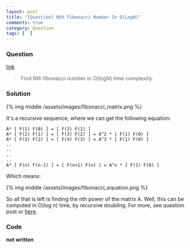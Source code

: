 ```yaml
---
layout: post
title: "[Question] Nth Fibonacci Number In O(LogN)"
comments: true
category: Question
tags: [  ]
---
```


### Question 

[link](http://tech-queries.blogspot.sg/2010/09/nth-fibbonacci-number-in-ologn.html)

> Find Nth fibonacci number in O(logN) time complexity.

### Solution

{% img middle /assets/images/fibonacci_matrix.png %}

It's a recursive sequence, where we can get the following equation: 

	A* [ F(1) F(0) ] = [ F(2) F(1) ]
	A* [ F(2) F(1) ] = [ F(3) F(2) ] = A^2 * [ F(1) F(0) ]
	A* [ F(3) F(2) ] = [ F(4) F(3) ] = A^3 * [ F(1) F(0) ]
	..
	..
	..
	..
	A* [ F(n) F(n-1) ] = [ F(n+1) F(n) ] = A^n * [ F(1) F(0) ]

Which means: 

{% img middle /assets/images/fibonacci_equation.png %}

So all that is left is finding the nth power of the matrix A. Well, this can be computed in O(log n) time, by recursive doubling. For more, see question post or [here](http://www.codechef.com/wiki/tutorial-dynamic-programming#Finding_nth_Finobacci_number_in_Olog_n). 

### Code

__not written__


